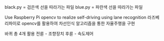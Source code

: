 black.py = 검은색 선을 따라가는 파일
blue.py = 파란색 선을 따라가는 파일


Use Raspberry Pi opencv to realize self-driving using lane recognition
라즈베리파이로 opencv를 활용하여 차선인식 알고리즘을 통한 자율주행을 구현

바퀴 총 4개 활용
전륜 - 조향장치
후륜 - 속도제어
